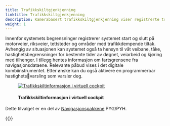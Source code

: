 ```yaml
---
title: Trafikkskiltgjenkjenning
linktitle: Trafikkskiltgjenkjenning
description: Kamerabasert trafikkskiltgjenkjenning viser registrerte trafikkskilt, f.eks. fartsgrenser, forbikjøringsforbud og midlertidige  fartsgrenser, innenfor frontkameraets rekkevidde
weight: 1
---
```

<!-- markdownlint-disable MD033 -->
Innenfor systemets begrensninger registrerer systemet start og slutt på motorveier, riksveier, tettsteder og områder med trafikkdempende tiltak. Avhengig av situasjonen kan systemet også ta hensyn til våt veibane, tåke, hastighetsbegrensninger for bestemte tider av døgnet, veiarbeid og kjøring med tilhenger. I tillegg hentes informasjon om fartsgrensene fra navigasjonsdataene. Relevante påbud vises i det digitale kombiinstrumentet. Etter ønske kan du også aktivere en programmerbar hastighetsvarsling som varsler deg.

<figure>
    <a href="https://media.electrichasgoneaudi.net/multimedia/models/e-tron-gt/technology/drivingassistance/trafficsignrecognition/virtualcockpit.jpg">
        <img src="https://media.electrichasgoneaudi.net/multimedia/models/e-tron-gt/technology/drivingassistance/trafficsignrecognition/virtualcockpits.jpg"
        class="img-fluid" alt="Trafikkskiltinformasjon i virtuell cockpit" title="Trafikkskiltinformasjon i virtuell cockpit">
    </a>
    <figcaption><h4>Trafikkskiltinformasjon i virtuell cockpit</h4></figcaption>
</figure>

Dette tilvalget er en del av [Navigasjonspakkene](../../../optionguide/list/#infotainment) PYG/PYH.

{{<children description="true" />}}
